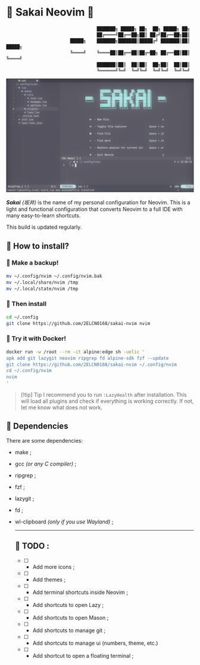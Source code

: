 # 🥢 Sakai Neovim 🥢

```
                                  ███████╗ █████╗ ██╗  ██╗ █████╗ ██╗
                                  ██╔════╝██╔══██╗██║ ██╔╝██╔══██╗██║
                        █████╗    ███████╗███████║█████╔╝ ███████║██║    █████╗
                        ╚════╝    ╚════██║██╔══██║██╔═██╗ ██╔══██║██║    ╚════╝
                                  ███████║██║  ██║██║  ██╗██║  ██║██║
                                  ╚══════╝╚═╝  ╚═╝╚═╝  ╚═╝╚═╝  ╚═╝╚═╝
```

![Sakai](https://github.com/2ELCN0168/sakai-nvim/blob/screenshots/Sakai_Nvim.png)

**_Sakai_** _(坂井)_ is the name of my personal configuration for Neovim.
This is a light and functional configuration that converts Neovim to a full IDE with many easy-to-learn shortcuts.

This build is updated regularly.

## 🍤 How to install?

### 🥡 Make a backup!

```bash
mv ~/.config/nvim ~/.config/nvim.bak
mv ~/.local/share/nvim /tmp
mv ~/.local/state/nvim /tmp
```

### 🌌 Then install

```bash
cd ~/.config
git clone https://github.com/2ELCN0168/sakai-nvim nvim
```

### 🐋 Try it with Docker!

```bash
docker run -w /root --rm -it alpine:edge sh -uelic '
apk add git lazygit neovim ripgrep fd alpine-sdk fzf --update
git clone https://github.com/2ELCN0168/sakai-nvim ~/.config/nvim
cd ~/.config/nvim
nvim
'
```

> [!tip] Tip
> I recommend you to run `:LazyHealth` after installation. This will load all plugins and check if everything is working correctly. If not, let me know what does not work.

## 🍣 Dependencies

There are some dependencies:

- make ;
- gcc _(or any C compiler)_ ;
- ripgrep ;
- fzf ;
- lazygit ;
- fd ;
- wl-clipboard _(only if you use Wayland)_ ;

  ***

  ## 🍚 TODO :

  - [ ] - Add more icons ;
  - [ ] - Add themes ;
  - [ ] - Add terminal shortcuts inside Neovim ;
  - [ ] - Add shortcuts to open Lazy ;
  - [ ] - Add shortcuts to open Mason ;
  - [ ] - Add shortcuts to manage git ;
  - [ ] - Add shortcuts to manage ui (numbers, theme, etc.)
  - [ ] - Add shortcut to open a floating terminal ;
